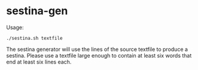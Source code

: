 # sestina-gen

Usage:

    ./sestina.sh textfile

The sestina generator will use the lines of the source textfile to produce a sestina. Please use a textfile large enough to contain at least six words that end at least six lines each.
